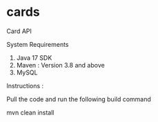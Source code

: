 # cards
Card API

System Requirements

1. Java 17 SDK
2. Maven : Version 3.8 and above
3. MySQL


Instructions : 

Pull the code and run the following build command

mvn clean install


